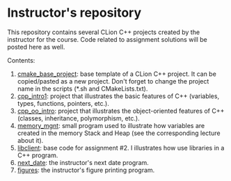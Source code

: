 # Instructor's repository

This repository contains several CLion C++ projects created by the instructor for the course.
Code related to assignment solutions will be posted here as well.

Contents:
1. [cmake_base_project](cmake_base_project): base template of a CLion C++ project. It can be copied/pasted as a new project. Don't forget to change the project name in the scripts (*.sh and CMakeLists.txt).
2. [cpp_intro1](cpp_intro1): project that illustrates the basic features of C++ (variables, types, functions, pointers, etc.).
3. [cpp_oo_intro](cpp_oo_intro): project that illustrates the object-oriented features of C++ (classes, inheritance, polymorphism, etc.).
4. [memory_mgnt](memory_mgnt): small program used to illustrate how variables are created in the memory Stack and Heap (see the corresponding lecture about it).
5. [libclient](libclient): base code for assignment #2. I illustrates how use libraries in a C++ program.
6. [next_date](next_date): the instructor's next date program.
7. [figures](figures): the instructor's figure printing program.

